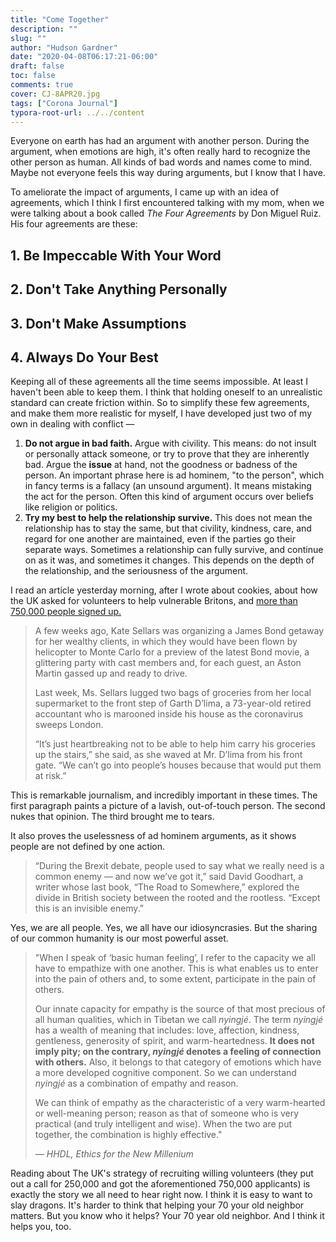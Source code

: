 ```yaml
---
title: "Come Together"
description: ""
slug: ""
author: "Hudson Gardner"
date: "2020-04-08T06:17:21-06:00"
draft: false
toc: false
comments: true
cover: CJ-8APR20.jpg
tags: ["Corona Journal"]
typora-root-url: ../../content
---
```


Everyone on earth has had an argument with another person. During the argument, when emotions are high, it's often really hard to recognize the other person as human. All kinds of bad words and names come to mind. Maybe not everyone feels this way during arguments, but I know that I have.

To ameliorate the impact of arguments, I came up with an idea of agreements, which I think I first encountered talking with my mom, when we were talking about a book called *The Four Agreements* by Don Miguel Ruiz. His four agreements are these:

## 1. Be Impeccable With Your Word

## 2. Don't Take Anything Personally

## 3. Don't Make Assumptions

## 4. Always Do Your Best

Keeping all of these agreements all the time seems impossible. At least I haven't been able to keep them. I think that holding oneself to an unrealistic standard can create friction within. So to simplify these few agreements, and make them more realistic for myself, I have  developed just two of my own in dealing with conflict —

1. **Do not argue in bad faith.** Argue with civility. This means: do not insult or personally attack someone, or try to prove that they are inherently bad. Argue the **issue** at hand, not the goodness or badness of the person. An important phrase here is ad hominem, "to the person", which in fancy terms is a fallacy (an unsound argument). It means mistaking the act for the person. Often this kind of argument occurs over beliefs like religion or politics.
2. **Try my best to help the relationship survive.** This does not mean the relationship has to stay the same, but that civility, kindness, care, and regard for one another are maintained, even if the parties go their separate ways. Sometimes a relationship can fully survive, and continue on as it was, and sometimes it changes. This depends on the depth of the relationship, and the seriousness of the argument.

I read an article yesterday morning, after I wrote about cookies, about how the UK asked for volunteers to help vulnerable Britons, and [more than 750,000 people signed up.](https://www.nytimes.com/2020/04/07/world/europe/coronavirus-volunteers-uk.html?action=click&module=Spotlight&pgtype=Homepage) 

>A few weeks ago, Kate Sellars was organizing a James Bond getaway for her wealthy clients, in which they would have been flown by helicopter to Monte Carlo for a preview of the latest Bond movie, a glittering party with cast members and, for each guest, an Aston Martin gassed up and ready to drive.
>
>Last week, Ms. Sellars lugged two bags of groceries from her local supermarket to the front step of Garth D’lima, a 73-year-old retired accountant who is marooned inside his house as the coronavirus sweeps London.
>
>“It’s just heartbreaking not to be able to help him carry his groceries up the stairs,” she said, as she waved at Mr. D’lima from his front gate. “We can’t go into people’s houses because that would put them at risk.”

This is remarkable journalism, and incredibly important in these times. The first paragraph paints a picture of a lavish, out-of-touch person. The second nukes that opinion. The third brought me to tears. 

It also proves the uselessness of ad hominem arguments, as it shows people are not defined by one action.

> “During the Brexit debate, people used to say what we really need is a common enemy — and now we’ve got it,” said David Goodhart, a writer whose last book, “The Road to Somewhere,” explored the divide in British society between the rooted and the rootless. “Except this is an invisible enemy.”

Yes, we are all people. Yes, we all have our idiosyncrasies. But the sharing of our common humanity is our most powerful asset.

> "When I speak of ‘basic human feeling’, I refer to the capacity we all have to empathize with one another. This is what enables us to enter into the pain of others and, to some extent, participate in the pain of others.
>
> Our innate capacity for empathy is the source of that most precious of all human qualities, which in Tibetan we call *nyingjé*. The term *nyingjé* has a wealth of meaning that includes: love, affection, kindness, gentleness, generosity of spirit, and warm-heartedness. **It does not imply pity; on the contrary, *nyingjé* denotes a feeling of connection with others.** Also, it belongs to that category of emotions which have a more developed cognitive component. So we can understand *nyingjé* as a combination of empathy and reason.
>
> We can think of empathy as the characteristic of a very warm-hearted or well-meaning person; reason as that of someone who is very practical (and truly intelligent and wise). When the two are put together, the combination is highly effective."
>
> *— HHDL, Ethics for the New Millenium*

Reading about The UK's strategy of recruiting willing volunteers (they put out a call for 250,000 and got the aforementioned 750,000 applicants) is exactly the story we all need to hear right now. I think it is easy to want to slay dragons. It's harder to think that helping your 70 your old neighbor matters. But you know who it helps? Your 70 year old neighbor. And I think it helps you, too.